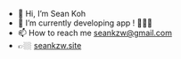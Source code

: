 - 👋 Hi, I’m Sean Koh
- 🌱 I’m currently developing app ! 👨🏽‍💻
- 📫 How to reach me seankzw@gmail.com
- 👉🏼 [seankzw.site](https://seankzw.site/)

<!---
seankzw/seankzw is a ✨ special ✨ repository because its `README.md` (this file) appears on your GitHub profile.
You can click the Preview link to take a look at your changes.
--->
